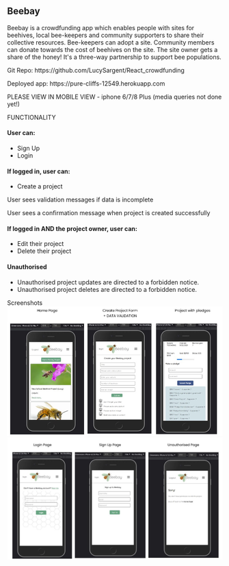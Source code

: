 <h2>Beebay</h2>
<p>Beebay is a crowdfunding app which enables people with sites for beehives, local bee-keepers and community supporters to share their collective resources.  
Bee-keepers can adopt a site. Community members can donate towards the cost of beehives on the site. The site owner gets a share of the honey!
It's a three-way partnership to support bee populations.</p>

<p>Git Repo: https://github.com/LucySargent/React_crowdfunding</p>
<p>Deployed app: https://pure-cliffs-12549.herokuapp.com</p>

<p>PLEASE VIEW IN MOBILE VIEW - iphone 6/7/8 Plus (media queries not done yet!)</p>

<stong>FUNCTIONALITY</strong>
<br>
<h4>User can:</h4>
<ul>
    <li>Sign Up</li>
<li>Login</li>
</ul>

<h4>If logged in, user can:</h4>
<ul>
<li>Create a project</li>
    </ul>
 <p>User sees validation messages if data is incomplete</p>
 <p>User sees a confirmation message when project is created successfully</p>


<h4>If logged in AND the project owner, user can:</h4>
<ul>
<li>Edit their project</li>
<li>Delete their project</li>
</ul>

<h4>Unauthorised</h4>
<ul>
<li>Unauthorised project updates are directed to a forbidden notice.</li>
<li>Unauthorised project deletes are directed to a forbidden notice.</li>
    </ul>

Screenshots
![Home / Create User / Pledges](/screenshots/home_create_unauthorised.jpg "")
![Login / Sign Up / Unauthorised](/screenshots/login_signup_unauthorised.jpg "")


